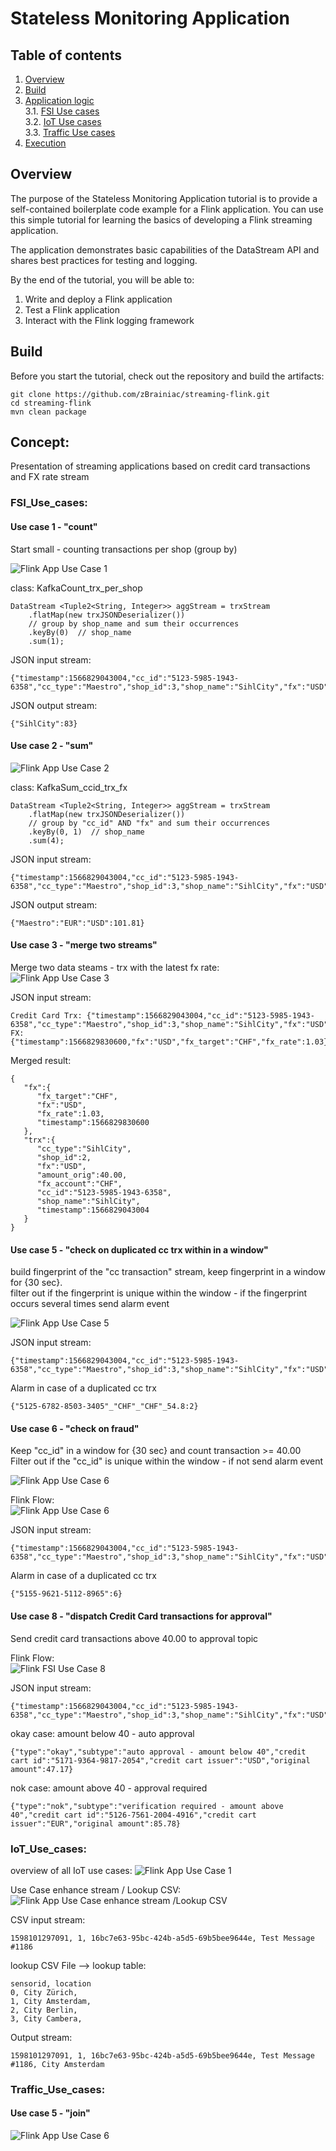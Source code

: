 # Stateless Monitoring Application

## Table of contents
1. [Overview](#overview)
2. [Build](#build)
3. [Application logic](#concept)  
3.1. [FSI Use cases](#FSI_Use_cases)  
3.2. [IoT Use cases](#IoT_Use_cases)  
3.3. [Traffic Use cases](#Traffic_Use_cases)  
4. [Execution](RUN.md)


## Overview
The purpose of the Stateless Monitoring Application tutorial is to provide a self-contained boilerplate code example for a Flink application. You can use this simple tutorial for learning the basics of developing a Flink streaming application.

The application demonstrates basic capabilities of the DataStream API and shares best practices for testing and logging.

By the end of the tutorial, you will be able to:
1. Write and deploy a Flink application
2. Test a Flink application
3. Interact with the Flink logging framework


## Build
Before you start the tutorial, check out the repository and build the artifacts:
```
git clone https://github.com/zBrainiac/streaming-flink.git
cd streaming-flink
mvn clean package
```

## Concept:  
Presentation of streaming applications based on credit card transactions and FX rate stream

  
### FSI_Use_cases:  
#### Use case 1 - "count"
Start small - counting transactions per shop (group by) 

![Flink App Use Case 1](images/FlinkApp_flow_uc1.png)
 
class: KafkaCount_trx_per_shop  
```
DataStream <Tuple2<String, Integer>> aggStream = trxStream
    .flatMap(new trxJSONDeserializer())
    // group by shop_name and sum their occurrences
    .keyBy(0)  // shop_name
    .sum(1);
```
JSON input stream:
```
{"timestamp":1566829043004,"cc_id":"5123-5985-1943-6358","cc_type":"Maestro","shop_id":3,"shop_name":"SihlCity","fx":"USD","fx_account":"CHF","amount_orig":40.0}
```

JSON output stream:
```
{"SihlCity":83}
```
  
#### Use case 2 - "sum"

![Flink App Use Case 2](images/FlinkApp_flow_uc2.png)


class: KafkaSum_ccid_trx_fx  

```
DataStream <Tuple2<String, Integer>> aggStream = trxStream
    .flatMap(new trxJSONDeserializer())
    // group by "cc_id" AND "fx" and sum their occurrences
    .keyBy(0, 1)  // shop_name
    .sum(4);
```
JSON input stream:
```
{"timestamp":1566829043004,"cc_id":"5123-5985-1943-6358","cc_type":"Maestro","shop_id":3,"shop_name":"SihlCity","fx":"USD","fx_account":"CHF","amount_orig":40.0}
```

JSON output stream:
```
{"Maestro":"EUR":"USD":101.81}
```
  
#### Use case 3 - "merge two streams"
Merge two data steams - trx with the latest fx rate:  
![Flink App Use Case 3](images/FlinkApp_flow_uc3.png)


JSON input stream:
```
Credit Card Trx: {"timestamp":1566829043004,"cc_id":"5123-5985-1943-6358","cc_type":"Maestro","shop_id":3,"shop_name":"SihlCity","fx":"USD","fx_account":"CHF","amount_orig":40.0}
FX: {"timestamp":1566829830600,"fx":"USD","fx_target":"CHF","fx_rate":1.03}
```


Merged result:
```
{
   "fx":{
      "fx_target":"CHF",
      "fx":"USD",
      "fx_rate":1.03,
      "timestamp":1566829830600
   },
   "trx":{
      "cc_type":"SihlCity",
      "shop_id":2,
      "fx":"USD",
      "amount_orig":40.00,
      "fx_account":"CHF",
      "cc_id":"5123-5985-1943-6358",
      "shop_name":"SihlCity",
      "timestamp":1566829043004
   }
}
```
 
 #### Use case 5 - "check on duplicated cc trx within in a window"  
 build fingerprint of the "cc transaction" stream, keep fingerprint in a window for {30 sec}.  
 filter out if the fingerprint is unique within the window - if the fingerprint occurs several times send alarm event  
 
![Flink App Use Case 5](images/FlinkApp_flow_uc5.png)

 JSON input stream:
 ```
 {"timestamp":1566829043004,"cc_id":"5123-5985-1943-6358","cc_type":"Maestro","shop_id":3,"shop_name":"SihlCity","fx":"USD","fx_account":"CHF","amount_orig":40.0}
 ```
 
 Alarm in case of a duplicated cc trx  
  ```
 {"5125-6782-8503-3405"_"CHF"_"CHF"_54.8:2}
 ```
 
#### Use case 6 - "check on fraud"  
Keep "cc_id" in a window for {30 sec} and count transaction >= 40.00  
Filter out if the "cc_id" is unique within the window - if  not send alarm event  

![Flink App Use Case 6](images/FlinkApp_flow_uc6-1.png)  
  
Flink Flow:  
![Flink App Use Case 6](images/FlinkApp_flow_uc6-2.png)


JSON input stream:
```
{"timestamp":1566829043004,"cc_id":"5123-5985-1943-6358","cc_type":"Maestro","shop_id":3,"shop_name":"SihlCity","fx":"USD","fx_account":"CHF","amount_orig":40.0}
```
  
Alarm in case of a duplicated cc trx  
```
{"5155-9621-5112-8965":6}
```

#### Use case 8 - "dispatch Credit Card transactions for approval"  
Send credit card transactions above 40.00 to approval topic
  
Flink Flow:  
![Flink FSI Use Case 8](images/FSI_UC8.png)


JSON input stream:
```
{"timestamp":1566829043004,"cc_id":"5123-5985-1943-6358","cc_type":"Maestro","shop_id":3,"shop_name":"SihlCity","fx":"USD","fx_account":"CHF","amount_orig":40.0}
```
  
okay case: amount below 40 - auto approval
```
{"type":"okay","subtype":"auto approval - amount below 40","credit cart id":"5171-9364-9817-2054","credit cart issuer":"USD","original amount":47.17}
```

nok case: amount above 40 - approval required
```
{"type":"nok","subtype":"verification required - amount above 40","credit cart id":"5126-7561-2004-4916","credit cart issuer":"EUR","original amount":85.78}
```

### IoT_Use_cases:  

overview of all IoT use cases:
![Flink App Use Case 1](images/FlinkApp_IoT_overview.png)

Use Case enhance stream / Lookup CSV:
![Flink App Use Case enhance stream /Lookup CSV](images/FlinkApp_IoT_LookupCSV.png)

CSV input stream:
```
1598101297091, 1, 16bc7e63-95bc-424b-a5d5-69b5bee9644e, Test Message #1186
```
lookup CSV File --> lookup table:
```
sensorid, location
0, City Zürich,
1, City Amsterdam,
2, City Berlin,
3, City Cambera,
```

Output stream:
```
1598101297091, 1, 16bc7e63-95bc-424b-a5d5-69b5bee9644e, Test Message #1186, City Amsterdam
```

### Traffic_Use_cases:  
#### Use case 5 - "join"
![Flink App Use Case 6](images/FlinkApp_Trafficflow_uc5.png)

